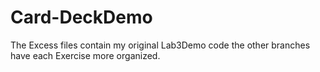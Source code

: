 # Card-DeckDemo
The Excess files contain my original Lab3Demo code the other branches have each Exercise more organized.
